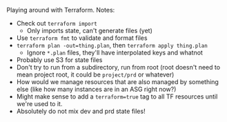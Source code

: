 Playing around with Terraform. Notes:

* Check out `terraform import`
  * Only imports state, can't generate files (yet)
* Use `terraform fmt` to validate and format files
* `terraform plan -out=thing.plan`, then `terraform apply thing.plan`
  * Ignore `*.plan` files, they'll have interpolated keys and whatnot
* Probably use S3 for state files
* Don't try to run from a subdirectory, run from root (root doesn't need to mean
  project root, it could be `project/prd` or whatever)
* How would we manage resources that are also managed by something else (like
  how many instances are in an ASG right now?)
* Might make sense to add a `terraform=true` tag to all TF resources until we're
  used to it.
* Absolutely do not mix dev and prd state files!
